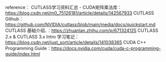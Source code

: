 reference：
CUTLASS学习资料汇总 - CUDA矩阵乘法库：https://blog.csdn.net/m0_75126181/article/details/142567933
CUTLASS Github：https://github.com/NVIDIA/cutlass/blob/main/media/docs/quickstart.md
CUTLASS 基础介绍、：https://zhuanlan.zhihu.com/p/671324125
CUTLASS 2.x & CUTLASS 3.x Intro 学习笔记：https://blog.csdn.net/just_sort/article/details/141038365
CUDA C++ Programming Guide：https://docs.nvidia.com/cuda/cuda-c-programming-guide/index.html
